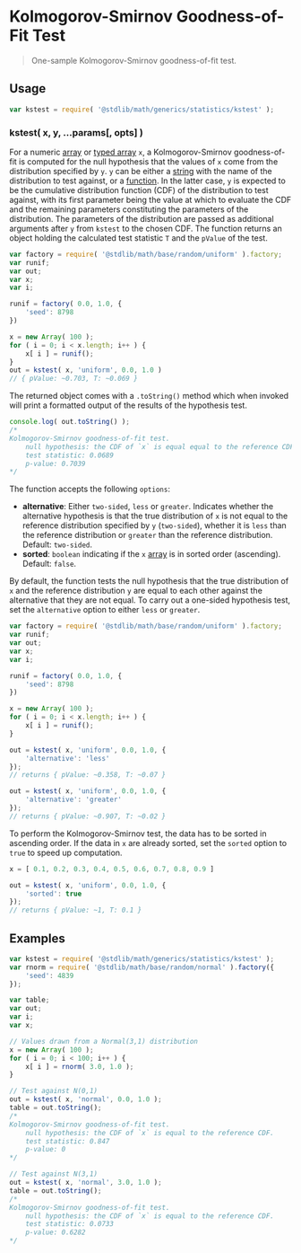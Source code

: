 Kolmogorov-Smirnov Goodness-of-Fit Test
===

> One-sample Kolmogorov-Smirnov goodness-of-fit test.


<!-- <usage> -->

## Usage

``` javascript
var kstest = require( '@stdlib/math/generics/statistics/kstest' );
```

### kstest( x, y, ...params[, opts] )

For a numeric [array][array] or [typed array][typed-array]
`x`, a Kolmogorov-Smirnov goodness-of-fit is computed for the null hypothesis that the values of `x` come from the distribution specified by `y`. `y` can be either a [string][string] with the name of the distribution to test against, or a [function][function]. In the latter case, `y` is expected to be the cumulative distribution function (CDF) of the distribution to test against, with its first parameter being the value at which to evaluate the CDF and the remaining parameters constituting the parameters of the distribution. The parameters of the distribution are passed as additional arguments after `y` from `kstest`
to the chosen CDF. The function returns an object holding the calculated test statistic `T` and the `pValue` of the test.

``` javascript
var factory = require( '@stdlib/math/base/random/uniform' ).factory;
var runif;
var out;
var x;
var i;

runif = factory( 0.0, 1.0, {
    'seed': 8798
})

x = new Array( 100 );
for ( i = 0; i < x.length; i++ ) {
    x[ i ] = runif();
}
out = kstest( x, 'uniform', 0.0, 1.0 )
// { pValue: ~0.703, T: ~0.069 }
```

The returned object comes with a `.toString()` method which when invoked will print a formatted output of the results of the hypothesis test.

```javascript
console.log( out.toString() );
/*
Kolmogorov-Smirnov goodness-of-fit test.
    null hypothesis: the CDF of `x` is equal equal to the reference CDF.
    test statistic: 0.0689
    p-value: 0.7039
*/
```

The function accepts the following `options`:

*	__alternative__: Either `two-sided`, `less` or `greater`. Indicates whether the alternative hypothesis is that the true distribution of `x` is not equal to the reference distribution specified by `y` (`two-sided`), whether it is `less` than the reference distribution or `greater` than the reference distribution. Default: `two-sided`.
* 	__sorted__: `boolean` indicating if the `x` [array][array] is in sorted order (ascending). Default: `false`.

By default, the function tests the null hypothesis that the true distribution of `x` and the reference distribution `y` are equal to each other against the alternative that they are not equal. To carry out a one-sided hypothesis test, set the `alternative` option to either `less` or `greater`.

```javascript
var factory = require( '@stdlib/math/base/random/uniform' ).factory;
var runif;
var out;
var x;
var i;

runif = factory( 0.0, 1.0, {
    'seed': 8798
})

x = new Array( 100 );
for ( i = 0; i < x.length; i++ ) {
    x[ i ] = runif();
}

out = kstest( x, 'uniform', 0.0, 1.0, {
    'alternative': 'less'
});
// returns { pValue: ~0.358, T: ~0.07 }

out = kstest( x, 'uniform', 0.0, 1.0, {
    'alternative': 'greater'
});
// returns { pValue: ~0.907, T: ~0.02 }
```

To perform the Kolmogorov-Smirnov test, the data has to be sorted in ascending order. If the data in `x` are already sorted, set the `sorted` option to `true` to speed up computation.

```javascript
x = [ 0.1, 0.2, 0.3, 0.4, 0.5, 0.6, 0.7, 0.8, 0.9 ]

out = kstest( x, 'uniform', 0.0, 1.0, {
    'sorted': true
});
// returns { pValue: ~1, T: 0.1 }
```

<!-- </usage> -->

<!-- <examples> -->

## Examples

``` javascript
var kstest = require( '@stdlib/math/generics/statistics/kstest' );
var rnorm = require( '@stdlib/math/base/random/normal' ).factory({
    'seed': 4839
});

var table;
var out;
var i;
var x;

// Values drawn from a Normal(3,1) distribution
x = new Array( 100 );
for ( i = 0; i < 100; i++ ) {
    x[ i ] = rnorm( 3.0, 1.0 );
}

// Test against N(0,1)
out = kstest( x, 'normal', 0.0, 1.0 );
table = out.toString();
/*
Kolmogorov-Smirnov goodness-of-fit test.
    null hypothesis: the CDF of `x` is equal to the reference CDF.
    test statistic: 0.847
    p-value: 0
*/

// Test against N(3,1)
out = kstest( x, 'normal', 3.0, 1.0 );
table = out.toString();
/*
Kolmogorov-Smirnov goodness-of-fit test.
    null hypothesis: the CDF of `x` is equal to the reference CDF.
    test statistic: 0.0733
    p-value: 0.6282
*/
```

<!-- </examples> -->


<!-- <links> -->

[array]: https://developer.mozilla.org/en-US/docs/Web/JavaScript/Reference/Global_Objects/Array
[function]: https://developer.mozilla.org/en-US/docs/Web/JavaScript/Reference/Global_Objects/Function
[typed-array]: https://developer.mozilla.org/en-US/docs/Web/JavaScript/Typed_arrays
[string]: https://developer.mozilla.org/en-US/docs/Web/JavaScript/Reference/Global_Objects/String

<!-- </links> -->
